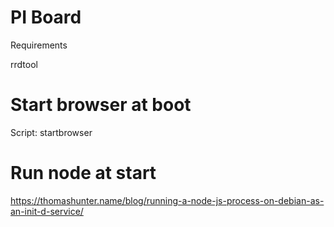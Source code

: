 PI Board
===========

Requirements

rrdtool

Start browser at boot
======
Script: startbrowser

Run node at start
======
https://thomashunter.name/blog/running-a-node-js-process-on-debian-as-an-init-d-service/
